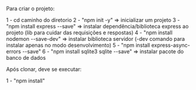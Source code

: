 Para criar o projeto:

1 - cd caminho do diretorio
2 - "npm init -y" => inicializar um projeto
3 - "npm install express --save" => instalar dependência/biblioteca express ao projeto (lib para cuidar das requisições e respostas)
4 - "npm install nodemon --save-dev" => instalar biblioteca servidor (-dev comando para instalar apenas no modo desenvolvimento)
5 - "npm install express-async-errors --save"
6 - "npm install sqlite3 sqlite --save" => instalar pacote do banco de dados

Após clonar, deve se executar:

1 - "npm install"

